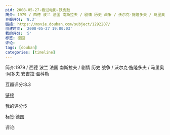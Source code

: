 ```yaml
---
pid: 2008-05-27-看过电影-铁皮鼓
简介: 1979 / 西德 波兰 法国 南斯拉夫 / 剧情 历史 战争 / 沃尔克·施隆多夫 / 马里奥·阿多夫 安吉拉·温科勒
豆瓣评分: '8.3'
链接: https://movie.douban.com/subject/1292207/
创建时间: '2008-05-27 19:00:03'
我的评分: '5'
标签: 德国
评论:
tags: [douban]
categories: [timeline]
---
```

简介:1979 / 西德 波兰 法国 南斯拉夫 / 剧情 历史 战争 / 沃尔克·施隆多夫 / 马里奥·阿多夫 安吉拉·温科勒

豆瓣评分:8.3

[链接](https://movie.douban.com/subject/1292207/)

我的评分:5

标签:德国

评论:

